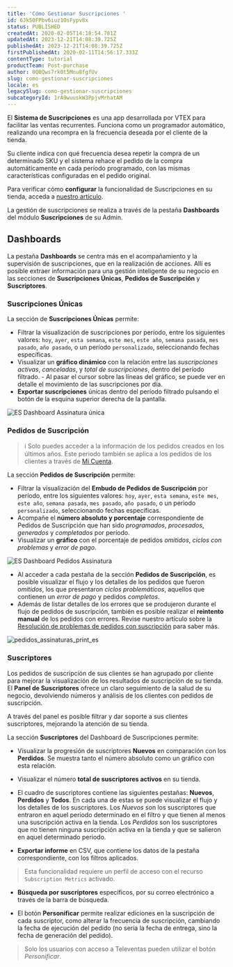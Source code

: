 ```yaml
---
title: 'Cómo Gestionar Suscripciones '
id: 6Jk50FPbv6iuz1OsFypv8x
status: PUBLISHED
createdAt: 2020-02-05T14:18:54.781Z
updatedAt: 2023-12-21T14:08:39.725Z
publishedAt: 2023-12-21T14:08:39.725Z
firstPublishedAt: 2020-02-11T14:56:17.333Z
contentType: tutorial
productTeam: Post-purchase
author: 0QBQws7rk0t5Mnu8fgfUv
slug: como-gestionar-suscripciones
locale: es
legacySlug: como-gestionar-suscripciones
subcategoryId: 1rA9wuuskW3PpjvMrhatAM
---
```


El **Sistema de Suscripciones** es una app desarrollada por VTEX para facilitar las ventas recurrentes. Funciona como un programador automático, realizando una recompra en la frecuencia deseada por el cliente de la tienda.

Su cliente indica con qué frecuencia desea repetir la compra de un determinado SKU y el sistema rehace el pedido de la compra automáticamente en cada período programado, con las mismas características configuradas en el pedido original. 

Para verificar cómo **configurar** la funcionalidad de Suscripciones en su tienda, acceda a [nuestro artículo](https://help.vtex.com/es/tutorial/como-configurar-assinatura-v2--1FA9dfE7vJqxBna9Nft5Sj).

La gestión de suscripciones se realiza a través de la pestaña **Dashboards** del módulo **Suscripciones** de su Admin.

## Dashboards

La pestaña **Dashboards** se centra más en el acompañamiento y la supervisión de suscripciones, que en la realización de acciones. Allí es posible extraer información para una gestión inteligente de su negocio en las secciones de **Suscripciones Únicas**, **Pedidos de Suscripción** y **Suscriptores**.    

### Suscripciones Únicas

La sección de **Suscripciones Únicas** permite: 

- Filtrar la visualización de suscripciones por período, entre los siguientes valores: `hoy`, `ayer`, `esta semana`, `este mes`, `este año`, `semana pasada`, `mes pasado`, `año pasado`, o un período `personalizado`, seleccionando fechas específicas. 
- Visualizar un **gráfico dinámico** con la relación entre las *suscripciones activas*, *canceladas*, y *total de suscripciones*, dentro del período filtrado. - Al pasar el cursor sobre las líneas del gráfico, se puede ver en detalle el movimiento de las suscripciones por día.   
- **Exportar suscripciones**  únicas dentro del período filtrado pulsando el botón de la esquina superior derecha de la pantalla.

![ES Dashboard Assinatura única](https://images.ctfassets.net/alneenqid6w5/3BEDDrOsEARRJ1XfuwABDd/ecc8168966e3379654269a2d47b405c0/ES_Dashboard_Assinatura___nica.png)

### Pedidos de Suscripción

>ℹ️ Solo puedes acceder a la información de los pedidos creados en los últimos años. Este periodo también se aplica a los pedidos de los clientes a través de [Mi Cuenta](https://help.vtex.com/es/tutorial/how-my-account-works--2BQ3GiqhqGJTXsWVuio3Xh).

La sección **Pedidos de Suscripción** permite: 

- Filtrar la visualización del **Embudo de Pedidos de Suscripción** por período, entre los siguientes valores: `hoy`, `ayer`, `esta semana`, `este mes`, `este año`, `semana pasada`, `mes pasado`, `año pasado`, o un periodo `personalizado`, seleccionando fechas específicas.  
- Acompañe el **número absoluto y porcentaje** correspondiente de Pedidos de Suscripción que han sido *programados*, *procesados*, *generados* y *completados* por período.  
- Visualizar un **gráfico** con el porcentaje de pedidos *omitidos*, *ciclos con problemas* y *error de pago*. 

![ES Dashboard Pedidos Assinatura](https://images.ctfassets.net/alneenqid6w5/7s8Mp2U4qAUAxpiTQbJGy6/c24aea7486e45591e83591e452535db9/ES_Dashboard_Pedidos_Assinatura.png)

- Al acceder a cada pestaña de la sección **Pedidos de Suscripción**, es posible visualizar el flujo y los detalles de los pedidos que fueron *omitidos*, los que presentaron *ciclos problemáticos*, aquellos que contienen un *error de pago* y  pedidos *completos*.  
- Además de listar detalles de los errores que se produjeron durante el flujo de pedidos de suscripción, también es posible realizar el **reintento manual** de los pedidos con errores. Revise nuestro artículo sobre la [Resolución de problemas de  pedidos con suscripción](https://help.vtex.com/es/tutorial/como-solucionar-pedidos-de-assinatura-com-erros--uLL8AYBGdtAmbbdL5gRCf) para saber más. 

![pedidos_assinaturas_print_es](https://images.ctfassets.net/alneenqid6w5/1dhCAuymIdeS4JyaxC7ep2/018f9060f82320eada25f385328cbd3a/pedidos_assinaturas_print_es.png)

### Suscriptores

Los pedidos de suscripción de sus clientes se han agrupado por cliente para mejorar la visualización de los resultados de suscripción de su tienda. El **Panel de Suscriptores** ofrece un claro seguimiento de la salud de su negocio, devolviendo números y análisis de los clientes con pedidos de suscripción.

A través del panel es posible filtrar y dar soporte a sus clientes suscriptores, mejorando la atención de su tienda.

La sección **Suscriptores** del Dashboard de Suscripciones permite:

- Visualizar la progresión de suscriptores **Nuevos** en comparación con los **Perdidos**. Se muestra tanto el número absoluto como un gráfico con esta relación. 

- Visualizar el número **total de suscriptores activos** en su tienda.

- El cuadro de suscriptores contiene las siguientes pestañas: **Nuevos**, **Perdidos** y **Todos**. En cada una de estas se puede visualizar el flujo y los detalles de los suscriptores. Los *Nuevos* son los suscriptores que entraron en aquel periodo determinado en el filtro y que tienen al menos una suscripción activa en la tienda. Los *Perdidos* son los suscriptores que no tienen ninguna suscripción activa en la tienda y que se salieron en aquel determinado periodo.

- **Exportar informe** en CSV, que contiene los datos de la pestaña correspondiente, con los filtros aplicados. 
> Esta funcionalidad requiere un perfil de acceso con el recurso `Subscription Metrics` activado. 

- **Búsqueda por suscriptores** específicos, por su correo electrónico a través de la barra de búsqueda.

- El botón **Personificar** permite realizar ediciones en la suscripción de cada suscriptor, como alterar la frecuencia de suscripción, cambiando la fecha de ejecución del pedido (no sería la fecha de entrega, sino la fecha de generación del pedido). 

> Solo los usuarios con acceso a Televentas pueden utilizar el botón *Personificar*.
